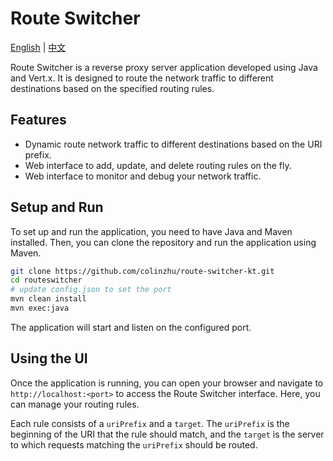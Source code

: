 # Route Switcher

[English](README.md) | [中文](README.zh-CN.md)

Route Switcher is a reverse proxy server application developed using Java and Vert.x. 
It is designed to route the network traffic to different destinations based on the specified routing rules.

## Features

- Dynamic route network traffic to different destinations based on the URI prefix.
- Web interface to add, update, and delete routing rules on the fly.
- Web interface to monitor and debug your network traffic.

## Setup and Run

To set up and run the application, you need to have Java and Maven installed. Then, you can clone the repository and run the application using Maven.

```bash
git clone https://github.com/colinzhu/route-switcher-kt.git
cd routeswitcher
# update config.json to set the port
mvn clean install
mvn exec:java
```

The application will start and listen on the configured port.

## Using the UI

Once the application is running, you can open your browser and navigate to `http://localhost:<port>` to access the Route Switcher interface. Here, you can manage your routing rules.

Each rule consists of a `uriPrefix` and a `target`. The `uriPrefix` is the beginning of the URI that the rule should match, and the `target` is the server to which requests matching the `uriPrefix` should be routed.